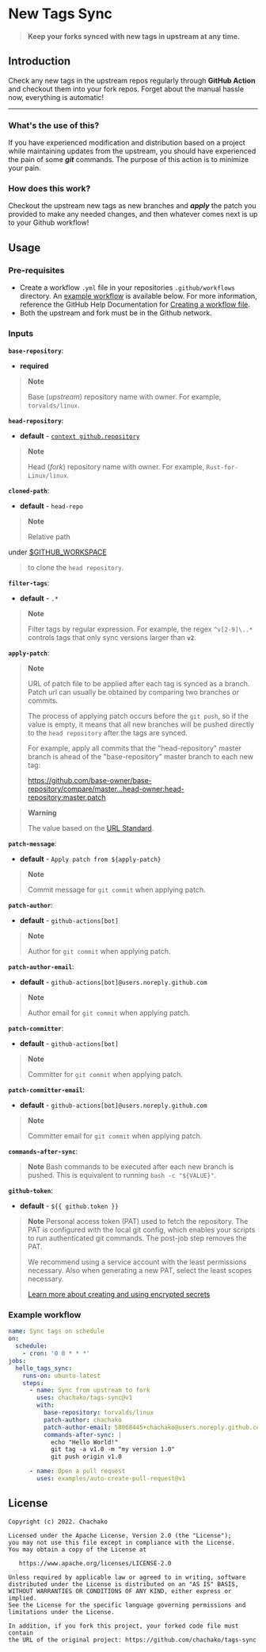 # New Tags Sync

> #### Keep your forks synced with new tags in upstream at any time.

## Introduction

Check any new tags in the upstream repos regularly through **GitHub Action** and checkout them into your fork repos.
Forget about the manual hassle now, everything is automatic!

---

### What's the use of this?

If you have experienced modification and distribution based on a project while maintaining updates from the upstream,
you should have experienced the pain of some ***git*** commands. The purpose of this action is to minimize your pain.

### How does this work?

Checkout the upstream new tags as new branches and ***apply*** the patch you provided to make any needed changes, and
then whatever comes next is up to your Github workflow!

## Usage

### Pre-requisites

- Create a workflow `.yml` file in your repositories `.github/workflows` directory.
  An [example workflow](#example-workflow) is available below. For more information, reference the GitHub Help
  Documentation
  for [Creating a workflow file](https://help.github.com/en/articles/configuring-a-workflow#creating-a-workflow-file).
- Both the upstream and fork must be in the Github network.

### Inputs

**`base-repository`**:

- **required**

> **Note**
>
> Base (*upstream*) repository name with owner. For example, `torvalds/linux`.

**`head-repository`**:

- **default** - [`context github.repository`](https://docs.github.com/en/actions/learn-github-actions/contexts#github-context)

> **Note**
>
> Head (*fork*) repository name with owner. For example, `Rust-for-Linux/linux`.

**`cloned-path`**:

- **default** - `head-repo`

> **Note**
>
> Relative path
>
under [$GITHUB_WORKSPACE](https://docs.github.com/en/actions/learn-github-actions/environment-variables#default-environment-variables)
> to clone the `head repository`.

**`filter-tags`**:

- **default** - `.*`

> **Note**
>
> Filter tags by regular expression. For example, the regex `^v[2-9]\..*` controls tags that only sync versions larger
> than **`v2`**.

**`apply-patch`**:

> **Note**
>
> URL of patch file to be applied after each tag is synced as a branch. Patch url can usually be obtained by comparing
> two branches or commits.
>
> The process of applying patch occurs before the `git push`, so if the value is empty, it means that all new branches
> will be pushed directly to the `head repository` after the tags are synced.
>
> For example, apply all commits that the "head-repository" master branch is ahead of the "base-repository" master
> branch
> to each new tag:
>
> <https://github.com/base-owner/base-repository/compare/master...head-owner:head-repository:master.patch>

> **Warning**
>
> The value based on the [URL Standard](https://url.spec.whatwg.org/).

**`patch-message`**:

- **default** - `Apply patch from ${apply-patch}`

> **Note**
>
> Commit message for `git commit` when applying patch.

**`patch-author`**:

- **default** - `github-actions[bot]`

> **Note**
>
> Author for `git commit` when applying patch.

**`patch-author-email`**:

- **default** - `github-actions[bot]@users.noreply.github.com`

> **Note**
>
> Author email for `git commit` when applying patch.

**`patch-committer`**:

- **default** - `github-actions[bot]`

> **Note**
>
> Committer for `git commit` when applying patch.

**`patch-committer-email`**:

- **default** - `github-actions[bot]@users.noreply.github.com`

> **Note**
>
> Committer email for `git commit` when applying patch.

**`commands-after-sync`**:

> **Note**
> Bash commands to be executed after each new branch is pushed. This is equivalent
> to running `bash -c "${VALUE}"`.

**`github-token`**:

- **default** - `${{ github.token }}`

> **Note**
> Personal access token (PAT) used to fetch the repository. The PAT is configured
> with the local git config, which enables your scripts to run authenticated git
> commands. The post-job step removes the PAT.
>
> We recommend using a service account with the least permissions necessary.
> Also when generating a new PAT, select the least scopes necessary.
>
> [Learn more about creating and using encrypted secrets](https://help.github.com/en/actions/automating-your-workflow-with-github-actions/creating-and-using-encrypted-secrets)

### Example workflow

```yaml
name: Sync tags on schedule
on:
  schedule:
    - cron: '0 0 * * *'
jobs:
  hello_tags_sync:
    runs-on: ubuntu-latest
    steps:
      - name: Sync from upstream to fork
        uses: chachako/tags-sync@v1
        with:
          base-repository: torvalds/linux
          patch-author: chachako
          patch-author-email: 58068445+chachako@users.noreply.github.com
          commands-after-sync: |
            echo "Hello World!"
            git tag -a v1.0 -m "my version 1.0"
            git push origin v1.0

      - name: Open a pull request
        uses: examples/auto-create-pull-request@v1
```

## License

```
Copyright (c) 2022. Chachako

Licensed under the Apache License, Version 2.0 (the "License");
you may not use this file except in compliance with the License.
You may obtain a copy of the License at

   https://www.apache.org/licenses/LICENSE-2.0

Unless required by applicable law or agreed to in writing, software
distributed under the License is distributed on an "AS IS" BASIS,
WITHOUT WARRANTIES OR CONDITIONS OF ANY KIND, either express or implied.
See the License for the specific language governing permissions and
limitations under the License.

In addition, if you fork this project, your forked code file must contain
the URL of the original project: https://github.com/chachako/tags-sync
```
